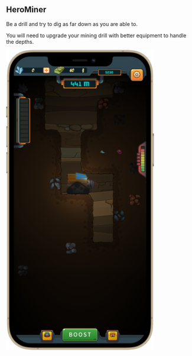 ## HeroMiner

Be a drill and try to dig as far down as you are able to.

You will need to upgrade your mining drill with better equipment to handle the depths.

![Screenshot1](images/herominer-big1.png)
